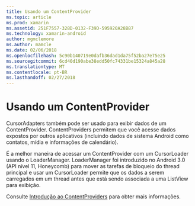 ```yaml
---
title: Usando um ContentProvider
ms.topic: article
ms.prod: xamarin
ms.assetid: 251F7557-328D-0132-F39D-595920A28B87
ms.technology: xamarin-android
author: mgmclemore
ms.author: mamcle
ms.date: 02/06/2018
ms.openlocfilehash: 5c90b140719e0dafb36dad1da75f52ba27e75e25
ms.sourcegitcommit: 6cd40d190abe38edd50fc74331be15324a845a28
ms.translationtype: MT
ms.contentlocale: pt-BR
ms.lasthandoff: 02/27/2018
---
```

# <a name="using-a-contentprovider"></a>Usando um ContentProvider

CursorAdapters também pode ser usado para exibir dados de um ContentProvider.
ContentProviders permitem que você acesse dados expostos por outros aplicativos (incluindo dados de sistema Android como contatos, mídia e informações de calendário).

É a melhor maneira de acessar um ContentProvider com um CursorLoader usando o LoaderManager. LoaderManager foi introduzido no Android 3.0 (API nível 11, Honeycomb) para mover as tarefas de bloqueio do thread principal e usar um CursorLoader permite que os dados a serem carregados em um thread antes que está sendo associada a uma ListView para exibição.

Consulte [Introdução ao ContentProviders](~/android/platform/content-providers/index.md) para obter mais informações.

